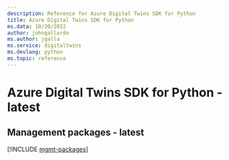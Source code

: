 ```yaml
---
description: Reference for Azure Digital Twins SDK for Python
title: Azure Digital Twins SDK for Python
ms.data: 10/20/2022
author: johngallardo
ms.author: jgalla
ms.service: digitaltwins
ms.devlang: python
ms.topic: reference
---
```

# Azure Digital Twins SDK for Python - latest

## Management packages - latest
[!INCLUDE [mgmt-packages](digital-twins-mgmt-index.md)]